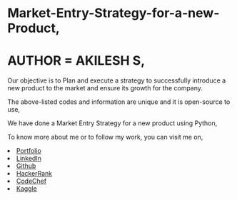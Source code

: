 # Market-Entry-Strategy-for-a-new-Product,

# AUTHOR = AKILESH S,

Our objective is to Plan and execute a strategy to successfully introduce a new product to the market and ensure its growth for the company.

The above-listed codes and information are unique and it is open-source to use,

We have done a Market Entry Strategy for a new product using Python,

To know more about me or to follow my work, you can visit me on,

<li><a href="https://akileshsaravanan.github.io/">Portfolio</a> 
<li><a href="http://www.linkedin.com/in/Akilesh--S">LinkedIn</a> 
<li><a href="https://github.com/AkileshSaravanan">Github</a> 
<li><a href="https://www.hackerrank.com/Akilesh_RMS">HackerRank</a> 
<li><a href="https://www.codechef.com/users/akilesh_lays">CodeChef</a> 
<li><a href="https://www.kaggle.com/akilesh23">Kaggle</a> 
